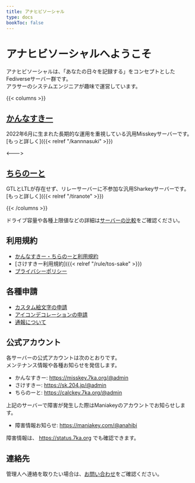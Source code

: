 ```yaml
---
title: アナヒビソーシャル
type: docs
bookToc: false
---
```


# アナヒビソーシャルへようこそ

アナヒビソーシャルは、「あなたの日々を記録する」をコンセプトとしたFediverseサーバー群です。  
アラサーのシステムエンジニアが趣味で運営しています。

{{< columns >}}
## [かんなすきー](https://misskey.7ka.org/)

2022年6月に生まれた長期的な運用を重視している汎用Misskeyサーバーです。  
[もっと詳しく]({{< relref "/kannnasuki" >}})  

<--->

## [ちらのーと](http://calckey.7ka.org/)

GTLとLTLが存在せず、リレーサーバーに不参加な汎用Sharkeyサーバーです。  
[もっと詳しく]({{< relref "/tiranote" >}})  

{{< /columns >}}

ドライブ容量や各種上限値などの詳細は[サーバーの比較](/server-list)をご確認ください。

## 利用規約

- [かんなすきー・ちらのーと利用規約](/rule)
- [さけすきー利用規約]({{< relref "/rule/tos-sake" >}})
- [プライバシーポリシー](/privacy)

## 各種申請

- [カスタム絵文字の申請](/procedure/emoji)
- [アイコンデコレーションの申請](/procedure/icon-deco)
- [通報について](/procedure/report)

## 公式アカウント

各サーバーの公式アカウントは次のとおりです。  
メンテナンス情報や各種お知らせを発信します。

- かんなすきー: https://misskey.7ka.org/@admin
- さけすきー: https://sk.204.jp/@admin
- ちらのーと: https://calckey.7ka.org/@admin

上記のサーバーで障害が発生した際はManiakeyのアカウントでお知らせします。

- 障害情報お知らせ: https://maniakey.com/@anahibi

障害情報は、 https://status.7ka.org でも確認できます。


## 連絡先

管理人へ連絡を取りたい場合は、[お問い合わせ](/contact)をご確認ください。